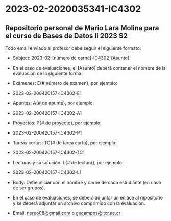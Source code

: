 # 2023-02-2020035341-IC4302
## Repositorio personal de Mario Lara Molina para el curso de Bases de Datos II 2023 S2

Todo email enviado al profesor debe seguir el siguiente formato:
- Subject: 2023-02-[número de carné]-IC4302-[Asunto]
- En el caso de evaluaciones, el [Asunto] deberá contener el nombre de la evaluación de la siguiente forma:
- Exámenes: E{# número de examen}, por ejemplo:
- 2023-02-200420157-IC4302-E1
- Apuntes: A{# de apunte}, por ejemplo:
- 2023-02-200420157-IC4302-A1
- Proyectos: P{# de proyecto}, por ejemplo:
- 2023-02-200420157-IC4302-P1
- Tareas cortas: TC{# de tarea corta}, por ejemplo:
- 2023-02-200420157-IC4302-TC1
- Lecturas y su solución: L{# de lectura}, por ejemplo:
- 2023-02-200420157-IC4302-L1
- Body: Debe iniciar con el nombre y carné de cada estudiante (en caso de ser grupos).
- En el caso de evaluaciones, se deberá adjuntar un enlace al repositorio y se deberá adjuntar un archivo comprimido con la evaluación.

 - Email: nereo08@gmail.com o gecampos@itcr.ac.cr
